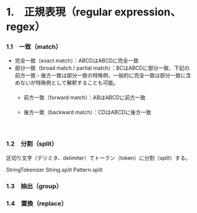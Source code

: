 # 1.　正規表現（regular expression、regex）
<h3>1.1　一致（match）</h3>
<ul>
  <li>完全一致（exact match）：ABCDはABCDに完全一致</li>
  <li>部分一致（broad match / partial match）：BCはABCDに部分一致、下記の前方一致・後方一致は部分一致の特殊例、一般的に完全一致は部分一致に含めないが特殊例として解釈することも可能。
　  <ul>
　    <li>前方一致（forward match）：ABはABCDに前方一致</li>
　    <li>後方一致（backward match）：CDはABCDに後方一致</li>
　  </ul>
　</li>
</ul>
<h3>1.2　分割（split）</h3>
区切り文字（デリミタ、delimiter）でトークン（token）に分割（split）する。

StringTokenizer
String.split
Pattern.split
<h3>1.3　抽出（group）</h3>
<h3>1.4　置換（replace）</h3>
